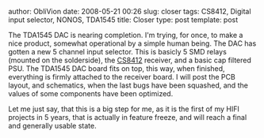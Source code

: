 author: ObliVion
date: 2008-05-21 00:26
slug: closer
tags: CS8412, Digital input selector, NONOS, TDA1545
title: Closer
type: post
template: post


The TDA1545 DAC is nearing completion. I'm trying, for once, to make a
nice product, somewhat operational by a simple human being.
The DAC has gotten a new 5 channel input selector. This is basicly 5 SMD relays 
(mounted on the solderside), the
[CS8412](http://groenholdt.net/wp-content/uploads/2008/05/cs8412.pdf)
receiver, and a basic cap filtered PSU. The TDA1545 DAC board fits on
top, this way, when finished, everything is firmly attached to the
receiver board. I will post the PCB layout, and schematics, when the
last bugs have been squashed, and the values of some components have
been optimized.

Let me just say, that this is a big step for me, as it is the first of
my HIFI projects in 5 years, that is actually in feature freeze, and
will reach a final and generally usable state.
